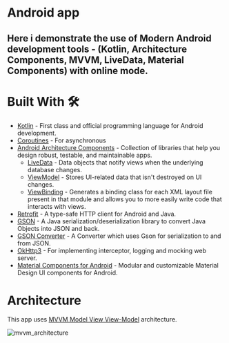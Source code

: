 # **Android app**
## Here i demonstrate the use of Modern Android development tools - (Kotlin, Architecture Components, MVVM, LiveData, Material Components) with online mode.

# Built With <g-emoji class="g-emoji" alias="hammer_and_wrench" fallback-src="https://github.githubassets.com/images/icons/emoji/unicode/1f6e0.png">🛠</g-emoji>

<ul>
<li><a href="https://kotlinlang.org/" rel="nofollow">Kotlin</a> - First class and official programming language for Android development.</li>
<li><a href="https://kotlinlang.org/docs/reference/coroutines-overview.html" rel="nofollow">Coroutines</a> - For asynchronous</li>
<li><a href="https://developer.android.com/topic/libraries/architecture" rel="nofollow">Android Architecture Components</a> - Collection of libraries that help you design robust, testable, and maintainable apps.
<ul>
<li><a href="https://developer.android.com/topic/libraries/architecture/livedata" rel="nofollow">LiveData</a> - Data objects that notify views when the underlying database changes.</li>
<li><a href="https://developer.android.com/topic/libraries/architecture/viewmodel" rel="nofollow">ViewModel</a> - Stores UI-related data that isn't destroyed on UI changes.</li>
<li><a href="https://developer.android.com/topic/libraries/view-binding" rel="nofollow">ViewBinding</a> - Generates a binding class for each XML layout file present in that module and allows you to more easily write code that interacts with views.</li>
</ul>
</li>
<li><a href="https://square.github.io/retrofit/" rel="nofollow">Retrofit</a> - A type-safe HTTP client for Android and Java.</li>
<li><a href="https://github.com/google/gson">GSON</a> - A Java serialization/deserialization library to convert Java Objects into JSON and back.</li>
<li><a href="https://github.com/square/retrofit/tree/master/retrofit-converters/gson">GSON Converter</a> - A Converter which uses Gson for serialization to and from JSON.</li>
<li><a href="https://github.com/square/okhttp">OkHttp3</a> -  For implementing interceptor, logging and mocking web server.</li>
<li><a href="https://github.com/material-components/material-components-android">Material Components for Android</a> - Modular and customizable Material Design UI components for Android.</li>
</ul>

# Architecture
This app uses [MVVM Model View View-Model](https://developer.android.com/jetpack/guide#recommended-app-arch) architecture.

![mvvm_architecture](https://user-images.githubusercontent.com/6931557/124789778-69eb7f00-deff-11eb-9382-2936c6ac9e2f.png)

